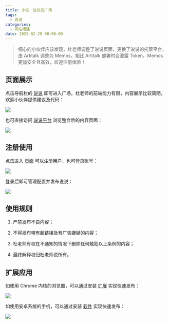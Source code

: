 ```yaml
---
title: 小推一波说说广场
tags:
  - 说说
categories:
  - 网站搭建
date: 2023-02-28 00:00:00
---
```


> 细心的小伙伴应该发现，杜老师调整了说说页面，更换了说说的托管平台，由 Artitalk 调整为 Memos，相比 Artitalk 部署时会泄露 Token，Memos 更加安全且高效，欢迎注册体验！

<!-- more -->

## 页面展示

点击导航栏的 [说说](https://dusays.com/shuoshuo/) 即可进入广场。杜老师的前端能力有限，内容展示比较简陋，欢迎小伙伴提供建议及代码：

![](https://cdn.dusays.com/2023/02/560-1.png)

也可直接访问 [说说平台](https://s.dusays.com/) 浏览整合后的内容页面：

![](https://cdn.dusays.com/2023/02/560-2.png)

## 注册使用

点击进入 [页面](https://s.dusays.com/auth) 可以注册用户，也可登录账号：

![](https://cdn.dusays.com/2023/02/560-3.png)

登录后即可管理配置并发布说说：

![](https://cdn.dusays.com/2023/02/560-4.png)

## 使用规则

1. 严禁发布不良内容；

2. 不得发布带有超链接及有广告嫌疑的内容；

3. 杜老师有权在不通知的情况下删除任何触犯以上条例的内容；

4. 最终解释权归杜老师说所有。

## 扩展应用

如使用 Chrome 内核的浏览器，可以通过安装 [扩展](https://chrome.google.com/webstore/detail/memos-bber/cbhjebjfccgchgbmfbobjmebjjckgofe) 实现快速发布：

![](https://cdn.dusays.com/2023/02/560-5.png)

如使用安卓系统的手机，可以通过安装 [软件](https://flowus.cn/penn/share/e7f80c0f-a32e-474a-aae3-757ce7196ccf) 实现快速发布：

![](https://cdn.dusays.com/2023/02/560-6.jpg)